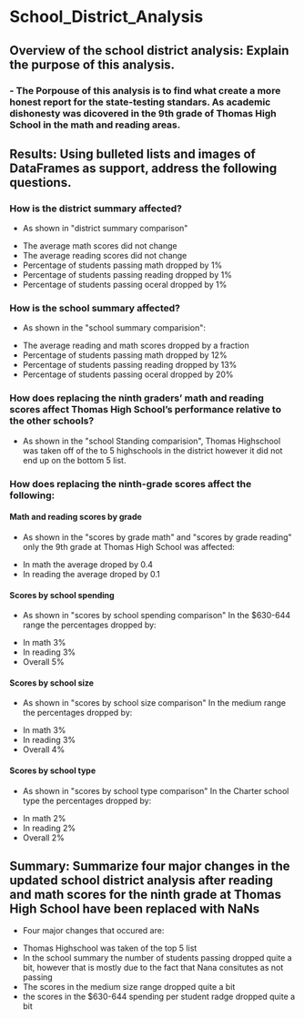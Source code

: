 # School_District_Analysis
## Overview of the school district analysis: Explain the purpose of this analysis.
### - The Porpouse of this analysis is to find what create a more honest report for the state-testing standars. As academic dishonesty was dicovered in the 9th grade of Thomas High School in the math and reading areas.


## Results: Using bulleted lists and images of DataFrames as support, address the following questions.
### How is the district summary affected?
- As shown in "district summary comparison" 
* The average math scores did not change
* The average reading scores did not change 
* Percentage of students passing math dropped by 1%
* Percentage of students passing reading dropped by 1%
* Percentage of students passing oceral dropped by 1%

### How is the school summary affected?
- As shown in the "school summary comparision":
* The average reading and math scores dropped by a fraction
* Percentage of students passing math dropped by 12%
* Percentage of students passing reading dropped by 13%
* Percentage of students passing oceral dropped by 20%

### How does replacing the ninth graders’ math and reading scores affect Thomas High School’s performance relative to the other schools?
- As shown in the "school Standing comparision", Thomas Highschool was taken off of the to 5 highschools in the district however it did not end up on the bottom 5 list.

### How does replacing the ninth-grade scores affect the following:
#### Math and reading scores by grade
- As shown in the "scores by grade math" and "scores by grade reading" only the 9th grade at Thomas High School was affected:
* In math the average droped by 0.4
* In reading the average droped by 0.1

#### Scores by school spending
- As shown in "scores by school spending comparison" In the $630-644 range the percentages dropped by:
* In math 3%
* In reading 3%
* Overall 5%

#### Scores by school size
- As shown in "scores by school size comparison" In the medium range the percentages dropped by:
* In math 3%
* In reading 3%
* Overall 4%

#### Scores by school type
- As shown in "scores by school type comparison" In the Charter school type the percentages dropped by:
* In math 2%
* In reading 2%
* Overall 2%

## Summary: Summarize four major changes in the updated school district analysis after reading and math scores for the ninth grade at Thomas High School have been replaced with NaNs
- Four major changes that occured are:
* Thomas Highschool was taken of the top 5 list
* In the school summary the number of students passing dropped quite a bit, however that is mostly due to the fact that Nana consitutes as not passing
* The scores in the medium size range dropped quite a bit
* the scores in the $630-644 spending per student  radge dropped quite a bit